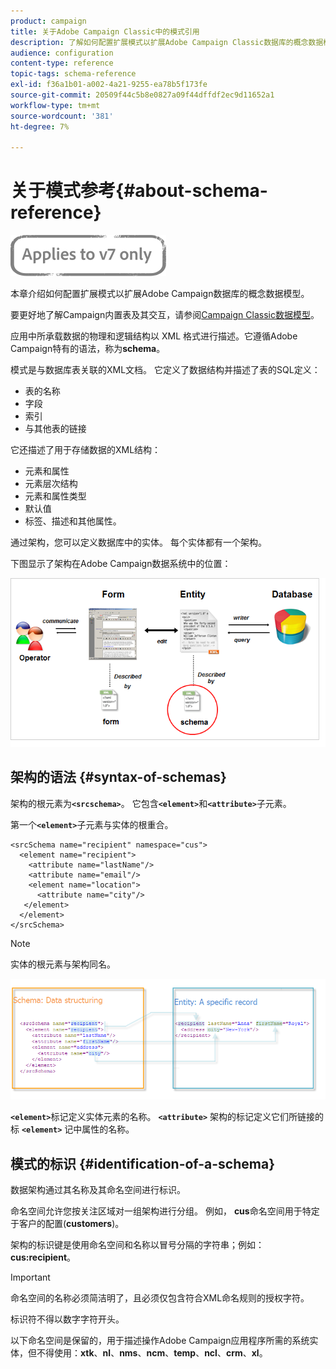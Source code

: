 ```yaml
---
product: campaign
title: 关于Adobe Campaign Classic中的模式引用
description: 了解如何配置扩展模式以扩展Adobe Campaign Classic数据库的概念数据模型。
audience: configuration
content-type: reference
topic-tags: schema-reference
exl-id: f36a1b01-a002-4a21-9255-ea78b5f173fe
source-git-commit: 20509f44c5b8e0827a09f44dffdf2ec9d11652a1
workflow-type: tm+mt
source-wordcount: '381'
ht-degree: 7%

---
```


# 关于模式参考{#about-schema-reference}

![](../../assets/v7-only.svg)

本章介绍如何配置扩展模式以扩展Adobe Campaign数据库的概念数据模型。

要更好地了解Campaign内置表及其交互，请参阅[Campaign Classic数据模型](https://helpx.adobe.com/cn/campaign/kb/acc-datamodel.html)。

应用中所承载数据的物理和逻辑结构以 XML 格式进行描述。它遵循Adobe Campaign特有的语法，称为&#x200B;**schema**。

模式是与数据库表关联的XML文档。 它定义了数据结构并描述了表的SQL定义：

* 表的名称
* 字段
* 索引
* 与其他表的链接

它还描述了用于存储数据的XML结构：

* 元素和属性
* 元素层次结构
* 元素和属性类型
* 默认值
* 标签、描述和其他属性。

通过架构，您可以定义数据库中的实体。 每个实体都有一个架构。

下图显示了架构在Adobe Campaign数据系统中的位置：

![](assets/reference_schema_intro.png)

## 架构的语法 {#syntax-of-schemas}

架构的根元素为&#x200B;**`<srcschema>`**。 它包含&#x200B;**`<element>`**&#x200B;和&#x200B;**`<attribute>`**&#x200B;子元素。

第一个&#x200B;**`<element>`**&#x200B;子元素与实体的根重合。

```
<srcSchema name="recipient" namespace="cus">
  <element name="recipient">  
    <attribute name="lastName"/>
    <attribute name="email"/>
    <element name="location">
      <attribute name="city"/>
   </element>
  </element>
</srcSchema>
```

>[!NOTE]
>
>实体的根元素与架构同名。

![](assets/s_ncs_configuration_schema_and_entity.png)

**`<element>`**&#x200B;标记定义实体元素的名称。 **`<attribute>`** 架构的标记定义它们所链接的标 **`<element>`** 记中属性的名称。

## 模式的标识 {#identification-of-a-schema}

数据架构通过其名称及其命名空间进行标识。

命名空间允许您按关注区域对一组架构进行分组。 例如， **cus**&#x200B;命名空间用于特定于客户的配置(**customers**)。

架构的标识键是使用命名空间和名称以冒号分隔的字符串；例如：**cus:recipient**。

>[!IMPORTANT]
>
>命名空间的名称必须简洁明了，且必须仅包含符合XML命名规则的授权字符。
>
>标识符不得以数字字符开头。
>
>以下命名空间是保留的，用于描述操作Adobe Campaign应用程序所需的系统实体，但不得使用：**xtk**、**nl**、**nms**、**ncm**、**temp**、**ncl**、**crm**、**xl**。

